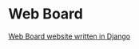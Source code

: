 # Web Board

[Web Board website written in Django](https://simpleisbetterthancomplex.com/series/beginners-guide/1.11/)
